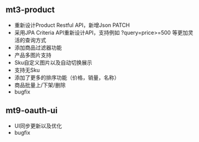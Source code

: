 ## mt3-product
- 重新设计Product Restful API，新增Json PATCH
- 采用JPA Criteria API重新设计API，支持例如 ?query=price>=500 等更加灵活的查询方式
- 添加商品过滤器功能
- 产品多图片支持
- Sku自定义图片以及自动切换展示
- 支持无Sku
- 添加了更多的排序功能（价格，销量，名称）
- 商品批量上/下架/删除
- bugfix
## mt9-oauth-ui
- UI同步更新以及优化
- bugfix
